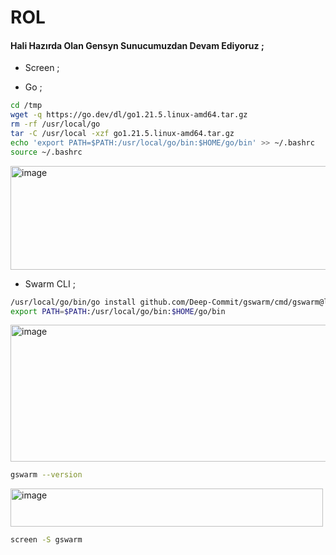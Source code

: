 # ROL

#### Hali Hazırda Olan Gensyn Sunucumuzdan Devam Ediyoruz ; 

- Screen ; 



- Go ; 

```bash
cd /tmp
wget -q https://go.dev/dl/go1.21.5.linux-amd64.tar.gz
rm -rf /usr/local/go
tar -C /usr/local -xzf go1.21.5.linux-amd64.tar.gz
echo 'export PATH=$PATH:/usr/local/go/bin:$HOME/go/bin' >> ~/.bashrc
source ~/.bashrc
```
<img width="759" height="166" alt="image" src="https://github.com/user-attachments/assets/484bf7d8-b94a-4ee9-83c0-de668436ea53" />


- Swarm CLI ; 

```bash
/usr/local/go/bin/go install github.com/Deep-Commit/gswarm/cmd/gswarm@latest
export PATH=$PATH:/usr/local/go/bin:$HOME/go/bin
```

<img width="787" height="219" alt="image" src="https://github.com/user-attachments/assets/1f4fc2db-e60a-488f-9e06-c49a1f8452e9" />

```bash
gswarm --version
```

<img width="500" height="61" alt="image" src="https://github.com/user-attachments/assets/55db8f31-36cc-4e4f-a021-2aee71b563ae" />


```bash
screen -S gswarm
```



